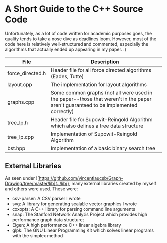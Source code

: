 # A Short Guide to the C++ Source Code
Unfortunately, as a lot of code written for academic purposes goes, the quality tends to take a nose dive as deadlines loom. However, most of the code here is relatively well-structured and commented, especially the algorithms that actually ended up appearing in my paper. :)

File             | Description
---------------- | -------------
force_directed.h | Header file for all force directed algorithms (Eades, Tutte)
layout.cpp       | The implementation for layout algorithms
graphs.cpp       | Some common graphs (not all were used in the paper--those that weren't in the paper aren't guaranteed to be implemented correctly)
tree_lp.h        | Header file for Supowit-Reingold Algorithm which also defines a tree data structure
tree_lp.cpp      | Implementation of Supowit-Reingold Algorithm
bst.hpp          | Implementation of a basic binary search tree

## External Libraries
As seen under ![https://github.com/vincentlaucsb/Graph-Drawing/tree/master/lib](../lib/), many external libraries created by myself and others were used. These were:

 * csv-parser: A CSV parser I wrote
 * svg: A library for generating scalable vector graphics I wrote
 * cxxopts: A C++ library for parsing command line arguments
 * snap: The Stanford Network Analysis Project which provides high performance graph data structures
 * Eigen: A high performance C++ linear algebra library
 * glpk: The GNU Linear Programming Kit which solves linear programs with the simplex method